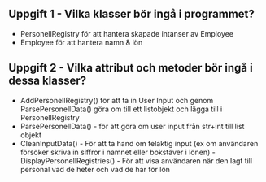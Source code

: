 ﻿
## Uppgift 1 - Vilka klasser bör ingå i programmet?
- PersonellRegistry för att hantera skapade intanser av Employee
- Employee för att hantera namn & lön

## Uppgift 2 - Vilka attribut och metoder bör ingå i dessa klasser?
- AddPersonellRegistry() för att ta in User Input och genom ParsePersonellData() göra om till ett listobjekt och lägga till i PersonellRegistry
- ParsePersonellData() - för att göra om user input från str+int till list objekt 
- CleanInputData() - För att ta hand om felaktig input (ex om användaren försöker skriva in siffror i namnet eller bokstäver i lönen)
-DisplayPersonellRegistries() - För att visa användaren när den lagt till personal vad de heter och vad de har för lön

